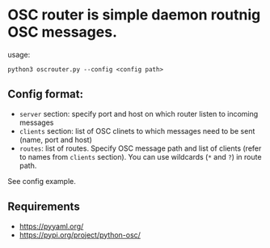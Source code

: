 # OSC router is simple daemon routnig OSC messages.

usage:

`python3 oscrouter.py --config <config path>`

## Config format:

* `server` section: specify port and host on which router listen to incoming messages
* `clients` section: list of OSC clinets to which messages need to be sent (name, port and host)
* `routes`: list of routes. Specify OSC message path and list of clients (refer to names from `clients` section). You can use wildcards (`*` and `?`) in route path.

See config example.

## Requirements

* https://pyyaml.org/
* https://pypi.org/project/python-osc/
